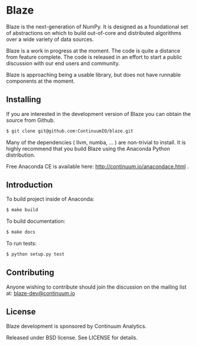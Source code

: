 Blaze
=====

Blaze is the next-generation of NumPy. It is designed as a foundational
set of abstractions on which to build out-of-core and distributed
algorithms over a wide variety of data sources.

Blaze is a work in progress at the moment. The code is quite a distance
from feature complete. The code is released in an effort to start a
public discussion with our end users and community.

Blaze is approaching being a usable library, but does not have runnable
components at the moment.

Installing
----------

If you are interested in the development version of Blaze you can
obtain the source from Github.

```bash
$ git clone git@github.com:ContinuumIO/blaze.git
```

Many of the dependencies ( llvm, numba, ... ) are non-trivial to
install. It is highly recommend that you build Blaze using the Anaconda
Python distribution.

Free Anaconda CE is available here: http://continuum.io/anacondace.html .

Introduction
------------

To build project inside of Anaconda:

```bash
$ make build
```

To build documentation:

```bash
$ make docs
```

To run tests:

```bash
$ python setup.py test
```

Contributing
------------

Anyone wishing to contribute should join the discussion on the mailing
list at: blaze-dev@continuum.io

License
-------

Blaze development is sponsored by Continuum Analytics.

Released under BSD license. See LICENSE for details.
